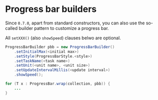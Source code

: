 # Progress bar builders

Since `0.7.0`, apart from standard constructors, you can also use the so-called builder pattern to customize a progress bar.

All `setXXX()` (also `showSpeed`) clauses belwo are optional. 

``` java
ProgressBarBuilder pbb = new ProgressBarBuilder()
    .setInitialMax(<initial max>)
    .setStyle(ProgressBarStyle.<style>)
    .setTaskName(<task name>)
    .setUnit(<unit name>, <unit size>)
    .setUpdateIntervalMillis(<update interval>)
    .showSpeed();

for (T x : ProgressBar.wrap(collection, pbb)) {
    ...
}
```
